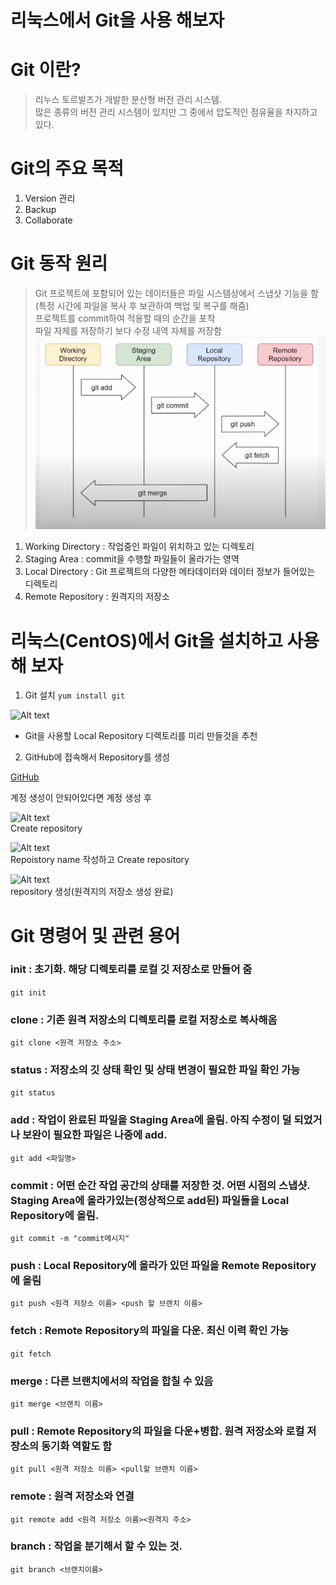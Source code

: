 리눅스에서 Git을 사용 해보자
====================================
# Git 이란?
> 리누스 토르발즈가 개발한 분산형 버전 관리 시스템.   
> 많은 종류의 버전 관리 시스템이 있지만 그 중에서 압도적인 점유율을 차지하고 있다.

# Git의 주요 목적
1. Version 관리
2. Backup
3. Collaborate

# Git 동작 원리
> Git 프로젝트에 포함되어 있는 데이터들은 파일 시스템상에서 스냅샷 기능을 함(특정 시간에 파일을 복사 후 보관하여 백업 및 복구를 해줌)   
> 프로젝트를 commit하여 적용할 때의 순간을 포착   
> 파일 자체를 저장하기 보다 수정 내역 자체를 저장함   
![Alt text](gitimage.png)
1. Working Directory : 작업중인 파일이 위치하고 있는 디렉토리
2. Staging Area : commit을 수행할 파일들이 올라가는 영역
3. Local Directory : Git  프로젝트의 다양한 메타데이터와 데이터 정보가 들어있는 디렉토리
4. Remote Repository : 원격지의 저장소


# 리눅스(CentOS)에서 Git을 설치하고 사용해 보자
1. Git 설치
```yum install git```   

![Alt text](gitinstall1.png)   

* Git을 사용할 Local Repository 디렉토리를 미리 만들것을 추천

2. GitHub에 접속해서 Repository를 생성

[GitHub](https://github.com "github link")

계정 생성이 안되어있다면 계정 생성 후   
   
![Alt text](gitinstall2.png)   
Create repository   
   
![Alt text](gitinstall3.png)   
Repoistory name 작성하고 Create repository
   
![Alt text](gitinstall4.png)   
repository 생성(원격지의 저장소 생성 완료)   


# Git 명령어 및 관련 용어
### init : 초기화. 해당 디렉토리를 로컬 깃 저장소로 만들어 줌   
```git init```

### clone : 기존 원격 저장소의 디렉토리를 로컬 저장소로 복사해옴   
```git clone <원격 저장소 주소>```   

### status : 저장소의 깃 상태 확인 및 상태 변경이 필요한 파일 확인 가능   
```git status```

### add : 작업이 완료된 파일을 Staging Area에 올림. 아직 수정이 덜 되었거나 보완이 필요한 파일은 나중에 add.
```git add <파일명>```   

### commit : 어떤 순간 작업 공간의 상태를 저장한 것. 어떤 시점의 스냅샷. Staging Area에 올라가있는(정상적으로 add된) 파일들을 Local Repository에 올림.   
```git commit -m "commit메시지"```   

### push : Local Repository에 올라가 있던 파일을 Remote Repository에 올림   
```git push <원격 저장소 이름> <push 할 브랜치 이름>```   

### fetch : Remote Repository의 파일을 다운. 최신 이력 확인 가능   
```git fetch```   

### merge : 다른 브랜치에서의 작업을 합칠 수 있음   
```git merge <브랜치 이름>```   

### pull : Remote Repository의 파일을 다운+병합. 원격 저장소와 로컬 저장소의 동기화 역할도 함   
```git pull <원격 저장소 이름> <pull할 브랜치 이름>```   

### remote : 원격 저장소와 연결   
```git remote add <원격 저장소 이름><원격지 주소>```   

### branch : 작업을 분기해서 할 수 있는 것.
```git branch <브랜치이름>```


